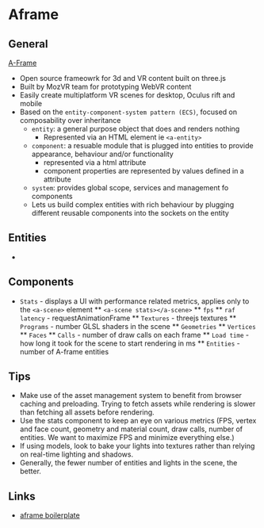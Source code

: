 # Aframe
## General
[A-Frame](https://aframe.io)
- Open source frameowrk for 3d and VR content built on three.js
- Built by MozVR team for prototyping WebVR content
- Easily create multiplatform VR scenes for desktop, Oculus rift and mobile
- Based on the `entity-component-system pattern (ECS)`, focused on composability over inheritance
  * `entity`: a general purpose object that does and renders nothing
      - Represented via an HTML element ie `<a-entity>`
  * `component`: a resuable module that is plugged into entities to provide appearance, behaviour and/or functionality
      - represented via a html attribute
      - component properties are represented by values defined in a attribute
  * `system`: provides global scope, services and management fo components
  * Lets us build complex entities with rich behaviour by plugging different reusable components into the sockets on the entity

 
## Entities
* 

## Components
* `Stats` - displays a UI with performance related metrics, applies only to the `<a-scene>` element
  ** `<a-scene stats></a-scene>`
  ** `fps`
  ** `raf latency` - requestAnimationFrame
  ** `Textures` - threejs textures
  ** `Programs` - number GLSL shaders in the scene
  ** `Geometries`
  ** `Vertices`
  ** `Faces`
  ** `Calls` - number of draw calls on each frame
  ** `Load time` - how long it took for the scene to start rendering in ms
  ** `Entities` - number of A-frame entities

## Tips
* Make use of the asset management system to benefit from browser caching and preloading. Trying to fetch assets while rendering is slower than fetching all assets before rendering.
* Use the stats component to keep an eye on various metrics (FPS, vertex and face count, geometry and material count, draw calls, number of entities. We want to maximize FPS and minimize everything else.)
* If using models, look to bake your lights into textures rather than relying on real-time lighting and shadows.
* Generally, the fewer number of entities and lights in the scene, the better.

## Links
* [aframe boilerplate](https://github.com/aframevr/aframe-boilerplate/)
